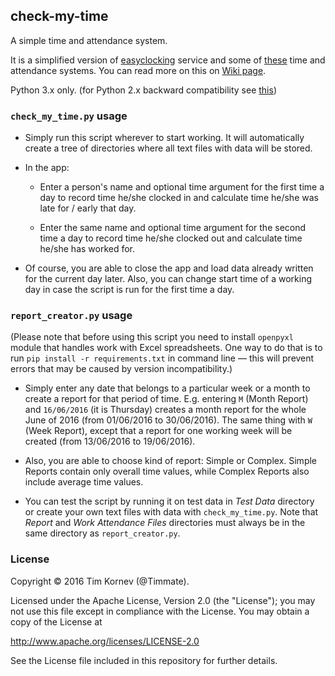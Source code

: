 ## check-my-time

A simple time and attendance system.

It is a simplified version of [easyclocking][1] service and some of [these][2]
time and attendance systems. You can read more on this on [Wiki page][3].

Python 3.x only. (for Python 2.x backward compatibility see [this][4])


### `check_my_time.py` usage

* Simply run this script wherever to start working. It will automatically create
  a tree of directories where all text files with data will be stored.

* In the app:
  * Enter a person's name and optional time argument for the first
    time a day to record time he/she clocked in and calculate time he/she was
    late for / early that day.

  * Enter the same name and optional time argument for the second time a day to record time he/she clocked out
    and calculate time he/she has worked for.

* Of course, you are able to close the app and load data already written for the
  current day later. Also, you can change start time of a working day in case the
  script is run for the first time a day.


### `report_creator.py` usage

(Please note that before using this script you need to install `openpyxl` module
that handles work with Excel spreadsheets.
One way to do that is to run `pip install -r requirements.txt`
in command line — this will prevent errors that may be caused by version
incompatibility.)

* Simply enter any date that belongs to a particular week or a month to create
  a report for that period of time.
  E.g. entering `M` (Month Report) and `16/06/2016` (it is Thursday) creates a month
  report for the whole June of 2016 (from 01/06/2016 to 30/06/2016).
  The same thing with `W` (Week Report), except that a report for one working
  week will be created (from 13/06/2016 to 19/06/2016).

* Also, you are able to choose kind of report: Simple or Complex. Simple Reports
  contain only overall time values, while Complex Reports also include average
  time values.

* You can test the script by running it on test data in *Test Data* directory or
  create your own text files with data with `check_my_time.py`.
  Note that *Report* and *Work Attendance Files* directories must always be in
  the same directory as `report_creator.py`.


### License

Copyright © 2016 Tim Kornev (@Timmate).

Licensed under the Apache License, Version 2.0 (the "License");
you may not use this file except in compliance with the License.
You may obtain a copy of the License at

http://www.apache.org/licenses/LICENSE-2.0

See the License file included in this repository for further details.


[1]: http://easyclocking.com/
[2]: http://www.businessnewsdaily.com/6730-best-time-and-attendance-systems.html
[3]: https://en.wikipedia.org/wiki/Time_and_attendance
[4]: http://python-future.org/quickstart.html
